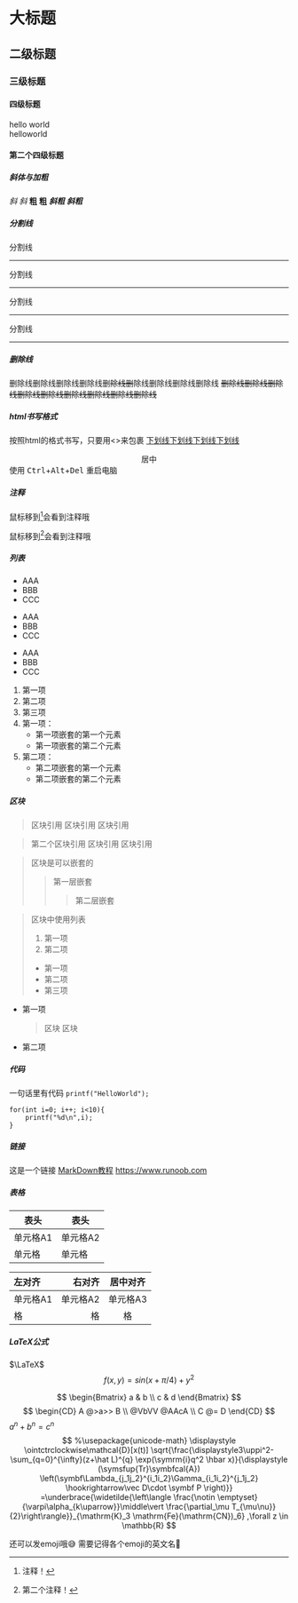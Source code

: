 # 大标题
## 二级标题
### 三级标题
#### 四级标题

hello world  
helloworld

#### 第二个四级标题

##### 斜体与加粗

*斜*
_斜_
**粗**
__粗__
***斜粗***
___斜粗___

##### 分割线

分割线
***
分割线
******************
分割线
___
分割线
________________

##### 删除线

删除线删除线删除线删除线删~~除线删~~除线删除线删除线删除线
~~删除线删除线删除线删除线删除线删除线删除线删除线删除线~~

##### html书写格式

按照html的格式书写，只要用<>来包裹
<u>下划线下划线下划线下划线</u>

<center>居中</center>
使用 <kbd>Ctrl</kbd>+<kbd>Alt</kbd>+<kbd>Del</kbd> 重启电脑  

##### 注释

鼠标移到[^这里]会看到注释哦

[^这里]: 注释！

鼠标移到[^这里2]会看到注释哦
[^这里2]: 第二个注释！

##### 列表

* AAA
* BBB
* CCC

+ AAA
+ BBB
+ CCC

- AAA
- BBB
- CCC
1. 第一项
2. 第二项
3. 第三项
1. 第一项：
    - 第一项嵌套的第一个元素
    - 第一项嵌套的第二个元素
2. 第二项：
    - 第二项嵌套的第一个元素
    - 第二项嵌套的第二个元素

##### 区块

> 区块引用
> 区块引用
> 区块引用

> 第二个区块引用
> 区块引用
> 区块引用

> 区块是可以嵌套的
> > 第一层嵌套
> > > 第二层嵌套

> 区块中使用列表
> 1. 第一项
> 2. 第二项
> + 第一项
> + 第二项
> + 第三项

* 第一项
    > 区块
    > 区块
* 第二项

##### 代码

一句话里有代码 `printf("HelloWorld");`

```
for(int i=0; i++; i<10){
    printf("%d\n",i);
}
```
##### 链接

这是一个链接 [MarkDown教程](https://www.runoob.com)
<https://www.runoob.com>

##### 表格

|  表头   | 表头  |
|  ----  | ----  |
| 单元格A1  | 单元格A2 |
| 单元格  | 单元格 |

| 左对齐 | 右对齐 | 居中对齐 |
| :-----| ----: | :----: |
| 单元格A1 | 单元格A2 | 单元格A3 |
|格|格|格|

##### LaTeX公式 

$\LaTeX$
$$
f(x,y)=sin(x+\pi/4)+y^2
$$

$$
\begin{Bmatrix}
   a & b \\
   c & d
\end{Bmatrix}
$$
$$
\begin{CD}
   A @>a>> B \\
@VbVV @AAcA \\
   C @= D
\end{CD}
$$
$a^n+b^n=c^n$
$$
%\usepackage{unicode-math}
\displaystyle \ointctrclockwise\mathcal{D}[x(t)]
\sqrt{\frac{\displaystyle3\uppi^2-\sum_{q=0}^{\infty}(z+\hat L)^{q}
\exp(\symrm{i}q^2 \hbar x)}{\displaystyle (\symsfup{Tr}\symbfcal{A})
\left(\symbf\Lambda_{j_1j_2}^{i_1i_2}\Gamma_{i_1i_2}^{j_1j_2}
\hookrightarrow\vec D\cdot \symbf P \right)}}
=\underbrace{\widetilde{\left\langle \frac{\notin \emptyset}
{\varpi\alpha_{k\uparrow}}\middle\vert
\frac{\partial_\mu T_{\mu\nu}}{2}\right\rangle}}_{\mathrm{K}_3
\mathrm{Fe}(\mathrm{CN})_6} ,\forall z \in \mathbb{R}
$$

还可以发emoji哦:sweat_smile: 
需要记得各个emoji的英文名:clown_face:
